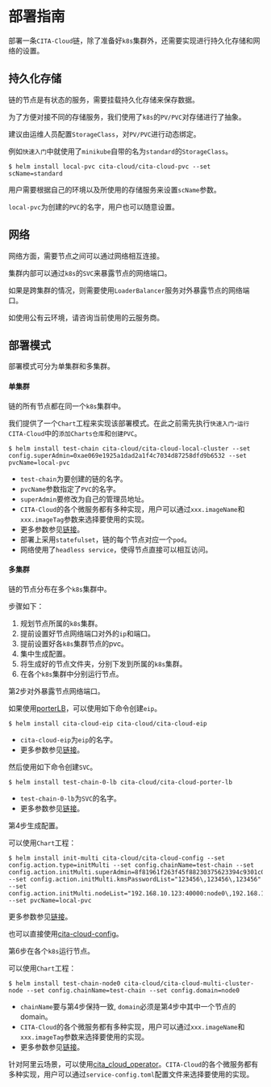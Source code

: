 ﻿# 部署指南

部署一条`CITA-Cloud`链，除了准备好`k8s`集群外，还需要实现进行持久化存储和网络的设置。

## 持久化存储

链的节点是有状态的服务，需要挂载持久化存储来保存数据。

为了方便对接不同的存储服务，我们使用了`k8s`的`PV/PVC`对存储进行了抽象。

建议由运维人员配置`StorageClass`，对`PV/PVC`进行动态绑定。

例如`快速入门`中就使用了`minikube`自带的名为`standard`的`StorageClass`。

```
$ helm install local-pvc cita-cloud/cita-cloud-pvc --set scName=standard
```

用户需要根据自己的环境以及所使用的存储服务来设置`scName`参数。

`local-pvc`为创建的`PVC`的名字，用户也可以随意设置。

## 网络

网络方面，需要节点之间可以通过网络相互连接。

集群内部可以通过`k8s`的`SVC`来暴露节点的网络端口。

如果是跨集群的情况，则需要使用`LoaderBalancer`服务对外暴露节点的网络端口。

如使用公有云环境，请咨询当前使用的云服务商。

## 部署模式

部署模式可分为单集群和多集群。

#### 单集群

链的所有节点都在同一个`k8s`集群中。

我们提供了一个`Chart`工程来实现该部署模式。在此之前需先执行`快速入门`-`运行CITA-Cloud`中的`添加Charts仓库`和`创建PVC`。

```
$ helm install test-chain cita-cloud/cita-cloud-local-cluster --set config.superAdmin=0xae069e1925a1dad2a1f4c7034d87258dfd9b6532 --set pvcName=local-pvc
```

* `test-chain`为要创建的链的名字。
* `pvcName`参数指定了`PVC`的名字。
* `superAdmin`要修改为自己的管理员地址。
* `CITA-Cloud`的各个微服务都有多种实现，用户可以通过`xxx.imageName`和`xxx.imageTag`参数来选择要使用的实现。
* 更多参数参见[链接](https://github.com/cita-cloud/charts/tree/main/cita-cloud-local-cluster)。
* 部署上采用`statefulset`，链的每个节点对应一个`pod`。
* 网络使用了`headless service`，使得节点直接可以相互访问。

#### 多集群

链的节点分布在多个`k8s`集群中。

步骤如下：
1. 规划节点所属的`k8s`集群。
2. 提前设置好节点网络端口对外的`ip`和端口。
3. 提前设置好各`k8s`集群节点的pvc。
4. 集中生成配置。
5. 将生成好的节点文件夹，分别下发到所属的`k8s`集群。
6. 在各个`k8s`集群中分别运行节点。

第2步对外暴露节点网络端口。

如果使用[porterLB](https://openelb.github.io/)，可以使用如下命令创建`eip`。
```
$ helm install cita-cloud-eip cita-cloud/cita-cloud-eip
```
* `cita-cloud-eip`为`eip`的名字。
* 更多参数参见[链接](https://github.com/cita-cloud/charts/tree/main/cita-cloud-eip)。

然后使用如下命令创建`SVC`。
```
$ helm install test-chain-0-lb cita-cloud/cita-cloud-porter-lb
```
* `test-chain-0-lb`为`SVC`的名字。
* 更多参数参见[链接](https://github.com/cita-cloud/charts/tree/main/cita-cloud-porter-lb)。

第4步生成配置。

可以使用`Chart`工程：
```
$ helm install init-multi cita-cloud/cita-cloud-config --set config.action.type=initMulti --set config.chainName=test-chain --set config.action.initMulti.superAdmin=8f81961f263f45f88230375623394c9301c033e7 --set config.action.initMulti.kmsPasswordList="123456\,123456\,123456" --set config.action.initMulti.nodeList="192.168.10.123:40000:node0\,192.168.10.134:40000:node1\,192.168.10.135:40000:node2" --set pvcName=local-pvc
```
更多参数参见[链接](https://github.com/cita-cloud/charts/tree/main/cita-cloud-config)。

也可以直接使用[cita-cloud-config](https://github.com/cita-cloud/cita_cloud_config)。

第6步在各个`k8s`运行节点。

可以使用`Chart`工程：
```
$ helm install test-chain-node0 cita-cloud/cita-cloud-multi-cluster-node --set config.chainName=test-chain --set config.domain=node0
```
* `chainName`要与第4步保持一致, `domain`必须是第4步中其中一个节点的domain。
* `CITA-Cloud`的各个微服务都有多种实现，用户可以通过`xxx.imageName`和`xxx.imageTag`参数来选择要使用的实现。
* 更多参数参见[链接](https://github.com/cita-cloud/charts/tree/main/cita-cloud-multi-cluster-node)。

针对阿里云场景，可以使用[cita_cloud_operator](https://github.com/cita-cloud/operator)。`CITA-Cloud`的各个微服务都有多种实现，用户可以通过`service-config.toml`配置文件来选择要使用的实现。
